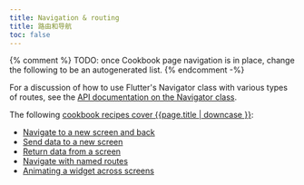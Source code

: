 ```yaml
---
title: Navigation & routing
title: 路由和导航
toc: false
---
```


{% comment %}
TODO: once Cookbook page navigation is in place, change the following to be an autogenerated list.
{% endcomment -%}

For a discussion of how to use Flutter's Navigator class with various types of routes, see the [API documentation on the Navigator class]({{site.api}}/flutter/widgets/Navigator-class.html).

The following [cookbook recipes cover {{page.title | downcase }}][cookbook]:

* [Navigate to a new screen and back](/docs/cookbook/navigation/navigation-basics)
* [Send data to a new screen](/docs/cookbook/navigation/passing-data)
* [Return data from a screen](/docs/cookbook/navigation/returning-data)
* [Navigate with named routes](/docs/cookbook/navigation/named-routes)
* [Animating a widget across screens](/docs/cookbook/navigation/hero-animations)

[cookbook]: /docs/cookbook#navigation
